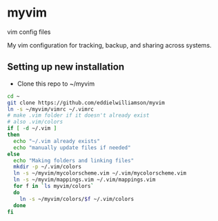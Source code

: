 # myvim
vim config files

My vim configuration for tracking, backup, and sharing across systems.

## Setting up new installation
- Clone this repo to ~/myvim
```sh
cd ~
git clone https://github.com/eddielwilliamson/myvim
ln -s ~/myvim/vimrc ~/.vimrc
# make .vim folder if it doesn't already exist
# also .vim/colors
if [ -d ~/.vim ]
then
  echo "~/.vim already exists"
  echo "manually update files if needed"
else
  echo "Making folders and linking files"
  mkdir -p ~/.vim/colors
  ln -s ~/myvim/mycolorscheme.vim ~/.vim/mycolorscheme.vim
  ln -s ~/myvim/mappings.vim ~/.vim/mappings.vim
  for f in `ls myvim/colors`
  do
    ln -s ~/myvim/colors/$f ~/.vim/colors
  done
fi
```


